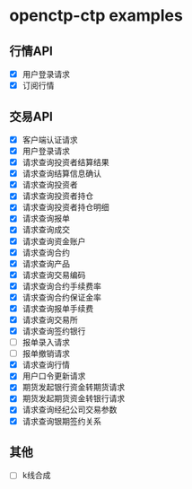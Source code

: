 # openctp-ctp examples

## 行情API

- [x] 用户登录请求
- [x] 订阅行情

## 交易API

- [x] 客户端认证请求
- [x] 用户登录请求
- [x] 请求查询投资者结算结果
- [x] 请求查询结算信息确认
- [x] 请求查询投资者
- [x] 请求查询投资者持仓
- [x] 请求查询投资者持仓明细
- [x] 请求查询报单
- [x] 请求查询成交
- [x] 请求查询资金账户
- [x] 请求查询合约
- [x] 请求查询产品
- [x] 请求查询交易编码
- [x] 请求查询合约手续费率
- [x] 请求查询合约保证金率
- [x] 请求查询报单手续费
- [x] 请求查询交易所
- [x] 请求查询签约银行
- [ ] 报单录入请求
- [ ] 报单撤销请求
- [x] 请求查询行情
- [x] 用户口令更新请求
- [x] 期货发起银行资金转期货请求
- [x] 期货发起期货资金转银行请求
- [x] 请求查询经纪公司交易参数
- [x] 请求查询银期签约关系

## 其他

- [ ] k线合成